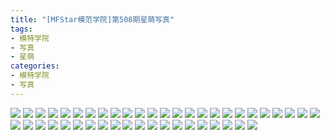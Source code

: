 ```yaml
---
title: "[MFStar模范学院]第508期星萌写真"
tags: 
- 模特学院
- 写真
- 星萌
categories:
- 模特学院
- 写真
---
```


![](https://img.ilovese.xyz/1734712012991.webp)
![](https://img.ilovese.xyz/1734712014274.webp)
![](https://img.ilovese.xyz/1734712015997.webp)
![](https://img.ilovese.xyz/1734712017737.webp)
![](https://img.ilovese.xyz/1734712019555.webp)
![](https://img.ilovese.xyz/1734712021172.webp)
![](https://img.ilovese.xyz/1734712022931.webp)
![](https://img.ilovese.xyz/1734712024806.webp)
![](https://img.ilovese.xyz/1734712026329.webp)
![](https://img.ilovese.xyz/1734712028374.webp)
![](https://img.ilovese.xyz/1734712030405.webp)
![](https://img.ilovese.xyz/1734712032106.webp)
![](https://img.ilovese.xyz/1734712033642.webp)
![](https://img.ilovese.xyz/1734712035373.webp)
![](https://img.ilovese.xyz/1734712037213.webp)
![](https://img.ilovese.xyz/1734712038542.webp)
![](https://img.ilovese.xyz/1734712040235.webp)
![](https://img.ilovese.xyz/1734712042204.webp)
![](https://img.ilovese.xyz/1734712043500.webp)
![](https://img.ilovese.xyz/1734712045124.webp)
![](https://img.ilovese.xyz/1734712046949.webp)
![](https://img.ilovese.xyz/1734712048402.webp)
![](https://img.ilovese.xyz/1734712049635.webp)
![](https://img.ilovese.xyz/1734712051409.webp)
![](https://img.ilovese.xyz/1734712053124.webp)
![](https://img.ilovese.xyz/1734712054709.webp)
![](https://img.ilovese.xyz/1734712056663.webp)
![](https://img.ilovese.xyz/1734712058323.webp)
![](https://img.ilovese.xyz/1734712059635.webp)
![](https://img.ilovese.xyz/1734712061126.webp)
![](https://img.ilovese.xyz/1734712062859.webp)
![](https://img.ilovese.xyz/1734712064885.webp)
![](https://img.ilovese.xyz/1734712066524.webp)
![](https://img.ilovese.xyz/1734712067755.webp)
![](https://img.ilovese.xyz/1734712069240.webp)
![](https://img.ilovese.xyz/1734712070945.webp)
![](https://img.ilovese.xyz/1734712072167.webp)
![](https://img.ilovese.xyz/1734712073971.webp)
![](https://img.ilovese.xyz/1734712075799.webp)
![](https://img.ilovese.xyz/1734712077407.webp)
![](https://img.ilovese.xyz/1734712079332.webp)
![](https://img.ilovese.xyz/1734712080597.webp)
![](https://img.ilovese.xyz/1734712082447.webp)
![](https://img.ilovese.xyz/1734712083647.webp)
![](https://img.ilovese.xyz/1734712085377.webp)
